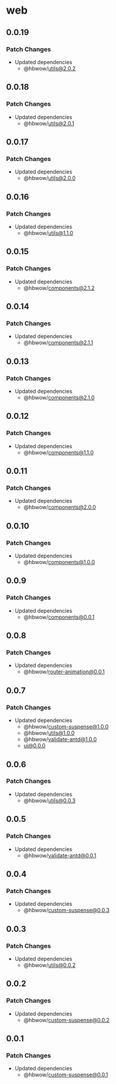 # web

## 0.0.19

### Patch Changes

- Updated dependencies
  - @hbwow/utils@2.0.2

## 0.0.18

### Patch Changes

- Updated dependencies
  - @hbwow/utils@2.0.1

## 0.0.17

### Patch Changes

- Updated dependencies
  - @hbwow/utils@2.0.0

## 0.0.16

### Patch Changes

- Updated dependencies
  - @hbwow/utils@1.1.0

## 0.0.15

### Patch Changes

- Updated dependencies
  - @hbwow/components@2.1.2

## 0.0.14

### Patch Changes

- Updated dependencies
  - @hbwow/components@2.1.1

## 0.0.13

### Patch Changes

- Updated dependencies
  - @hbwow/components@2.1.0

## 0.0.12

### Patch Changes

- Updated dependencies
  - @hbwow/components@1.1.0

## 0.0.11

### Patch Changes

- Updated dependencies
  - @hbwow/components@2.0.0

## 0.0.10

### Patch Changes

- Updated dependencies
  - @hbwow/components@1.0.0

## 0.0.9

### Patch Changes

- Updated dependencies
  - @hbwow/components@0.0.1

## 0.0.8

### Patch Changes

- Updated dependencies
  - @hbwow/router-animation@0.0.1

## 0.0.7

### Patch Changes

- Updated dependencies
  - @hbwow/custom-suspense@1.0.0
  - @hbwow/utils@1.0.0
  - @hbwow/validate-antd@1.0.0
  - ui@0.0.0

## 0.0.6

### Patch Changes

- Updated dependencies
  - @hbwow/utils@0.0.3

## 0.0.5

### Patch Changes

- Updated dependencies
  - @hbwow/validate-antd@0.0.1

## 0.0.4

### Patch Changes

- Updated dependencies
  - @hbwow/custom-suspense@0.0.3

## 0.0.3

### Patch Changes

- Updated dependencies
  - @hbwow/utils@0.0.2

## 0.0.2

### Patch Changes

- Updated dependencies
  - @hbwow/custom-suspense@0.0.2

## 0.0.1

### Patch Changes

- Updated dependencies
  - @hbwow/custom-suspense@0.0.1
